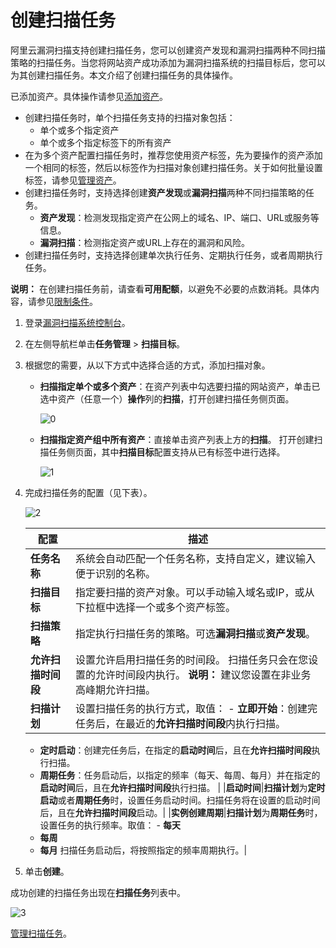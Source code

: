 # 创建扫描任务

阿里云漏洞扫描支持创建扫描任务，您可以创建资产发现和漏洞扫描两种不同扫描策略的扫描任务。当您将网站资产成功添加为漏洞扫描系统的扫描目标后，您可以为其创建扫描任务。本文介绍了创建扫描任务的具体操作。

已添加资产。具体操作请参见[添加资产](/intl.zh-CN/用户指南/扫描目标/添加资产.md)。

-   创建扫描任务时，单个扫描任务支持的扫描对象包括：
    -   单个或多个指定资产
    -   单个或多个指定标签下的所有资产
-   在为多个资产配置扫描任务时，推荐您使用资产标签，先为要操作的资产添加一个相同的标签，然后以标签作为扫描对象创建扫描任务。关于如何批量设置标签，请参见[管理资产](/intl.zh-CN/用户指南/扫描目标/管理资产.md)。
-   创建扫描任务时，支持选择创建**资产发现**或**漏洞扫描**两种不同扫描策略的任务。
    -   **资产发现**：检测发现指定资产在公网上的域名、IP、端口、URL或服务等信息。
    -   **漏洞扫描**：检测指定资产或URL上存在的漏洞和风险。
-   创建扫描任务时，支持选择创建单次执行任务、定期执行任务，或者周期执行任务。

**说明：** 在创建扫描任务前，请查看**可用配额**，以避免不必要的点数消耗。具体内容，请参见[限制条件](/intl.zh-CN/用户指南/扫描任务/限制条件.md)。

1.  登录[漏洞扫描系统控制台](https://yundun.console.aliyun.com/?p=avds)。

2.  在左侧导航栏单击**任务管理** \> **扫描目标**。

3.  根据您的需要，从以下方式中选择合适的方式，添加扫描对象。

    -   **扫描指定单个或多个资产**：在资产列表中勾选要扫描的网站资产，单击已选中资产（任意一个）**操作**列的**扫描**，打开创建扫描任务侧页面。

        ![0](https://static-aliyun-doc.oss-cn-hangzhou.aliyuncs.com/assets/img/zh-CN/8889127951/p21003.png)

    -   **扫描指定资产组中所有资产**：直接单击资产列表上方的**扫描**。 打开创建扫描任务侧页面，其中**扫描目标**配置支持从已有标签中进行选择。

        ![1](https://static-aliyun-doc.oss-cn-hangzhou.aliyuncs.com/assets/img/zh-CN/9889127951/p45456.png)

4.  完成扫描任务的配置（见下表）。

    ![2](https://static-aliyun-doc.oss-cn-hangzhou.aliyuncs.com/assets/img/zh-CN/9889127951/p21016.png)

    |配置|描述|
    |--|--|
    |**任务名称**|系统会自动匹配一个任务名称，支持自定义，建议输入便于识别的名称。|
    |**扫描目标**|指定要扫描的资产对象。可以手动输入域名或IP，或从下拉框中选择一个或多个资产标签。|
    |**扫描策略**|指定执行扫描任务的策略。可选**漏洞扫描**或**资产发现**。|
    |**允许扫描时间段**|设置允许启用扫描任务的时间段。 扫描任务只会在您设置的允许时间段内执行。 **说明：** 建议您设置在非业务高峰期允许扫描。 |
    |**扫描计划**|设置扫描任务的执行方式，取值：     -   **立即开始**：创建完任务后，在最近的**允许扫描时间段**内执行扫描。
    -   **定时启动**：创建完任务后，在指定的**启动时间**后，且在**允许扫描时间段**执行扫描。
    -   **周期任务**：任务启动后，以指定的频率（每天、每周、每月）并在指定的**启动时间**后，且在**允许扫描时间段**执行扫描。 |
    |**启动时间**|**扫描计划**为**定时启动**或者**周期任务**时，设置任务启动时间。扫描任务将在设置的启动时间后，且在**允许扫描时间段**启动。|
    |**实例创建周期**|**扫描计划**为**周期任务**时，设置任务的执行频率。取值：     -   **每天**
    -   **每周**
    -   **每月**
扫描任务启动后，将按照指定的频率周期执行。|

5.  单击**创建**。


成功创建的扫描任务出现在**扫描任务**列表中。

![3](https://static-aliyun-doc.oss-cn-hangzhou.aliyuncs.com/assets/img/zh-CN/9889127951/p21005.png)

[管理扫描任务](/intl.zh-CN/用户指南/扫描任务/管理扫描任务.md)。

